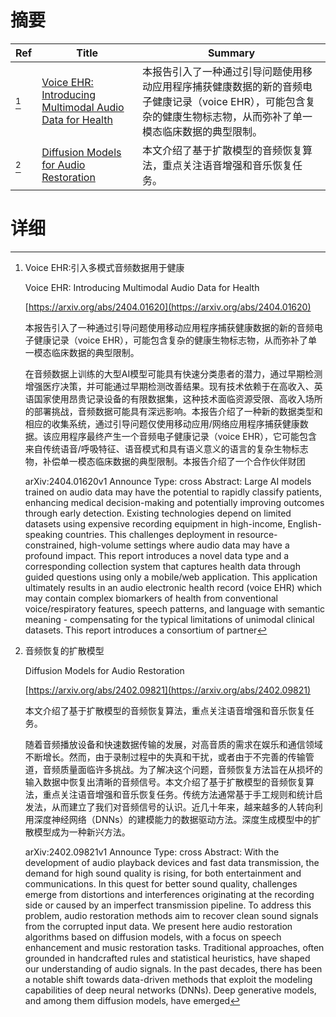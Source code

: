 # 摘要

| Ref | Title | Summary |
| --- | --- | --- |
| [^1] | [Voice EHR: Introducing Multimodal Audio Data for Health](https://arxiv.org/abs/2404.01620) | 本报告引入了一种通过引导问题使用移动应用程序捕获健康数据的新的音频电子健康记录（voice EHR），可能包含复杂的健康生物标志物，从而弥补了单一模态临床数据的典型限制。 |
| [^2] | [Diffusion Models for Audio Restoration](https://arxiv.org/abs/2402.09821) | 本文介绍了基于扩散模型的音频恢复算法，重点关注语音增强和音乐恢复任务。 |

# 详细

[^1]: Voice EHR:引入多模式音频数据用于健康

    Voice EHR: Introducing Multimodal Audio Data for Health

    [https://arxiv.org/abs/2404.01620](https://arxiv.org/abs/2404.01620)

    本报告引入了一种通过引导问题使用移动应用程序捕获健康数据的新的音频电子健康记录（voice EHR），可能包含复杂的健康生物标志物，从而弥补了单一模态临床数据的典型限制。

    

    在音频数据上训练的大型AI模型可能具有快速分类患者的潜力，通过早期检测增强医疗决策，并可能通过早期检测改善结果。现有技术依赖于在高收入、英语国家使用昂贵记录设备的有限数据集，这种技术面临资源受限、高收入场所的部署挑战，音频数据可能具有深远影响。本报告介绍了一种新的数据类型和相应的收集系统，通过引导问题仅使用移动应用/网络应用程序捕获健康数据。该应用程序最终产生一个音频电子健康记录（voice EHR），它可能包含来自传统语音/呼吸特征、语音模式和具有语义意义的语言的复杂生物标志物，补偿单一模态临床数据的典型限制。本报告介绍了一个合作伙伴财团

    arXiv:2404.01620v1 Announce Type: cross  Abstract: Large AI models trained on audio data may have the potential to rapidly classify patients, enhancing medical decision-making and potentially improving outcomes through early detection. Existing technologies depend on limited datasets using expensive recording equipment in high-income, English-speaking countries. This challenges deployment in resource-constrained, high-volume settings where audio data may have a profound impact. This report introduces a novel data type and a corresponding collection system that captures health data through guided questions using only a mobile/web application. This application ultimately results in an audio electronic health record (voice EHR) which may contain complex biomarkers of health from conventional voice/respiratory features, speech patterns, and language with semantic meaning - compensating for the typical limitations of unimodal clinical datasets. This report introduces a consortium of partner
    
[^2]: 音频恢复的扩散模型

    Diffusion Models for Audio Restoration

    [https://arxiv.org/abs/2402.09821](https://arxiv.org/abs/2402.09821)

    本文介绍了基于扩散模型的音频恢复算法，重点关注语音增强和音乐恢复任务。

    

    随着音频播放设备和快速数据传输的发展，对高音质的需求在娱乐和通信领域不断增长。然而，由于录制过程中的失真和干扰，或者由于不完善的传输管道，音频质量面临许多挑战。为了解决这个问题，音频恢复方法旨在从损坏的输入数据中恢复出清晰的音频信号。本文介绍了基于扩散模型的音频恢复算法，重点关注语音增强和音乐恢复任务。传统方法通常基于手工规则和统计启发法，从而建立了我们对音频信号的认识。近几十年来，越来越多的人转向利用深度神经网络（DNNs）的建模能力的数据驱动方法。深度生成模型中的扩散模型成为一种新兴方法。

    arXiv:2402.09821v1 Announce Type: cross  Abstract: With the development of audio playback devices and fast data transmission, the demand for high sound quality is rising, for both entertainment and communications. In this quest for better sound quality, challenges emerge from distortions and interferences originating at the recording side or caused by an imperfect transmission pipeline. To address this problem, audio restoration methods aim to recover clean sound signals from the corrupted input data. We present here audio restoration algorithms based on diffusion models, with a focus on speech enhancement and music restoration tasks. Traditional approaches, often grounded in handcrafted rules and statistical heuristics, have shaped our understanding of audio signals. In the past decades, there has been a notable shift towards data-driven methods that exploit the modeling capabilities of deep neural networks (DNNs). Deep generative models, and among them diffusion models, have emerged 
    

